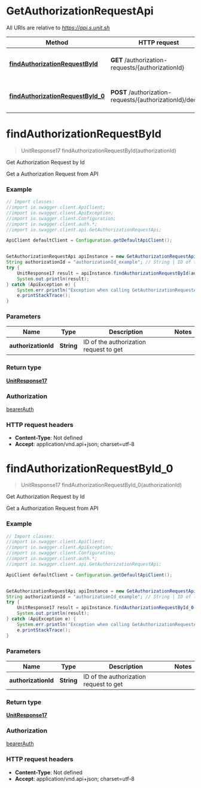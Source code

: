 # GetAuthorizationRequestApi

All URIs are relative to *https://api.s.unit.sh*

Method | HTTP request | Description
------------- | ------------- | -------------
[**findAuthorizationRequestById**](GetAuthorizationRequestApi.md#findAuthorizationRequestById) | **GET** /authorization-requests/{authorizationId} | Get Authorization Request by Id
[**findAuthorizationRequestById_0**](GetAuthorizationRequestApi.md#findAuthorizationRequestById_0) | **POST** /authorization-requests/{authorizationId}/decline | Get Authorization Request by Id

<a name="findAuthorizationRequestById"></a>
# **findAuthorizationRequestById**
> UnitResponse17 findAuthorizationRequestById(authorizationId)

Get Authorization Request by Id

Get a Authorization Request from API 

### Example
```java
// Import classes:
//import io.swagger.client.ApiClient;
//import io.swagger.client.ApiException;
//import io.swagger.client.Configuration;
//import io.swagger.client.auth.*;
//import io.swagger.client.api.GetAuthorizationRequestApi;

ApiClient defaultClient = Configuration.getDefaultApiClient();


GetAuthorizationRequestApi apiInstance = new GetAuthorizationRequestApi();
String authorizationId = "authorizationId_example"; // String | ID of the authorization request to get
try {
    UnitResponse17 result = apiInstance.findAuthorizationRequestById(authorizationId);
    System.out.println(result);
} catch (ApiException e) {
    System.err.println("Exception when calling GetAuthorizationRequestApi#findAuthorizationRequestById");
    e.printStackTrace();
}
```

### Parameters

Name | Type | Description  | Notes
------------- | ------------- | ------------- | -------------
 **authorizationId** | **String**| ID of the authorization request to get |

### Return type

[**UnitResponse17**](UnitResponse17.md)

### Authorization

[bearerAuth](../README.md#bearerAuth)

### HTTP request headers

 - **Content-Type**: Not defined
 - **Accept**: application/vnd.api+json; charset=utf-8

<a name="findAuthorizationRequestById_0"></a>
# **findAuthorizationRequestById_0**
> UnitResponse17 findAuthorizationRequestById_0(authorizationId)

Get Authorization Request by Id

Get a Authorization Request from API 

### Example
```java
// Import classes:
//import io.swagger.client.ApiClient;
//import io.swagger.client.ApiException;
//import io.swagger.client.Configuration;
//import io.swagger.client.auth.*;
//import io.swagger.client.api.GetAuthorizationRequestApi;

ApiClient defaultClient = Configuration.getDefaultApiClient();


GetAuthorizationRequestApi apiInstance = new GetAuthorizationRequestApi();
String authorizationId = "authorizationId_example"; // String | ID of the authorization request to get
try {
    UnitResponse17 result = apiInstance.findAuthorizationRequestById_0(authorizationId);
    System.out.println(result);
} catch (ApiException e) {
    System.err.println("Exception when calling GetAuthorizationRequestApi#findAuthorizationRequestById_0");
    e.printStackTrace();
}
```

### Parameters

Name | Type | Description  | Notes
------------- | ------------- | ------------- | -------------
 **authorizationId** | **String**| ID of the authorization request to get |

### Return type

[**UnitResponse17**](UnitResponse17.md)

### Authorization

[bearerAuth](../README.md#bearerAuth)

### HTTP request headers

 - **Content-Type**: Not defined
 - **Accept**: application/vnd.api+json; charset=utf-8

